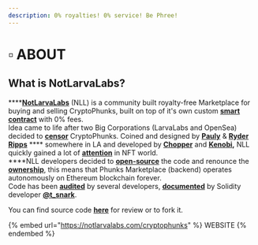 ```yaml
---
description: 0% royalties! 0% service! Be Phree!
---
```


# ▫ ABOUT

## What is NotLarvaLabs?

****[**NotLarvaLabs**](https://twitter.com/NotLarvaLabs) (NLL) is a community built royalty-free Marketplace for buying and selling CryptoPhunks, built on top of it's own custom [**smart contract**](https://etherscan.io/address/0xd6c037bE7FA60587e174db7A6710f7635d2971e7#code) with 0% fees.\
Idea came to life after two Big Corporations (LarvaLabs and OpenSea) decided to [**censor**](https://twitter.com/CryptoPhunks/status/1415001685986922499?s=20\&t=zjOQE\_RXmdF6MuXAK4lCcg) CryptoPhunks. Coined and designed by [**Pauly**](https://twitter.com/Pauly0x) & [**Ryder Ripps**](https://twitter.com/ryder\_ripps) **** somewhere in LA and developed by [**Chopper**](https://twitter.com/chopper\_\_dad) and [**Kenobi**](https://twitter.com/OG\_Kenobi\_Hello)**,** NLL quickly gained a lot of [**attention**](../../social-media/media/threads.md) in NFT world.\
****NLL developers decided to [**open-source**](https://github.com/Crypto-Phunks/CryptoPhunksMarket) the code and renounce the [**ownership**](https://twitter.com/NotLarvaLabs/status/1503576060448985089?s=20\&t=Tbap3ogy88gjcQXn\_DGRYQ), this means that Phunks Marketplace (backend) operates autonomously on Ethereum blockchain forever.\
Code has been [**audited**](https://github.com/Crypto-Phunks/CryptoPhunksMarket/blob/main/zMarketplaceAudit.pdf) by several developers, [**documented**](https://github.com/Crypto-Phunks/CryptoPhunksMarket/blob/main/zMarketplaceAudit.pdf) by Solidity developer [**@t\_snark**](https://twitter.com/t\_snark).

You can find source code [**here**](../../resources/links.md#smart-contract) for review or to fork it.

{% embed url="https://notlarvalabs.com/cryptophunks" %}
WEBSITE
{% endembed %}
